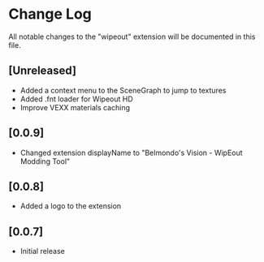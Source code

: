# Change Log

All notable changes to the "wipeout" extension will be documented in this file.

## [Unreleased]

 - Added a context menu to the SceneGraph to jump to textures
 - Added .fnt loader for Wipeout HD
 - Improve VEXX materials caching

## [0.0.9]

 - Changed extension displayName to "Belmondo's Vision - WipEout Modding Tool"

## [0.0.8]

 - Added a logo to the extension

## [0.0.7]

- Initial release
